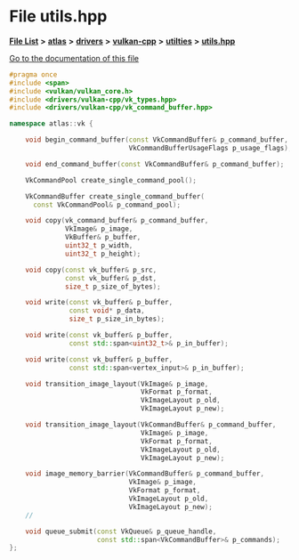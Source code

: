 

# File utils.hpp

[**File List**](files.md) **>** [**atlas**](dir_1e6ffef027cfcf7ded3287660b505c9f.md) **>** [**drivers**](dir_1605561db8076fbb4262fa758aa3edc0.md) **>** [**vulkan-cpp**](dir_47b67bd74134333dd9ae7c9592fa3f49.md) **>** [**utilties**](dir_2f399d7733500af2adc0d3df97496b3f.md) **>** [**utils.hpp**](utils_8hpp.md)

[Go to the documentation of this file](utils_8hpp.md)


```C++
#pragma once
#include <span>
#include <vulkan/vulkan_core.h>
#include <drivers/vulkan-cpp/vk_types.hpp>
#include <drivers/vulkan-cpp/vk_command_buffer.hpp>

namespace atlas::vk {

    void begin_command_buffer(const VkCommandBuffer& p_command_buffer,
                              VkCommandBufferUsageFlags p_usage_flags);

    void end_command_buffer(const VkCommandBuffer& p_command_buffer);

    VkCommandPool create_single_command_pool();

    VkCommandBuffer create_single_command_buffer(
      const VkCommandPool& p_command_pool);

    void copy(vk_command_buffer& p_command_buffer,
              VkImage& p_image,
              VkBuffer& p_buffer,
              uint32_t p_width,
              uint32_t p_height);

    void copy(const vk_buffer& p_src,
              const vk_buffer& p_dst,
              size_t p_size_of_bytes);

    void write(const vk_buffer& p_buffer,
               const void* p_data,
               size_t p_size_in_bytes);

    void write(const vk_buffer& p_buffer,
               const std::span<uint32_t>& p_in_buffer);

    void write(const vk_buffer& p_buffer,
               const std::span<vertex_input>& p_in_buffer);

    void transition_image_layout(VkImage& p_image,
                                 VkFormat p_format,
                                 VkImageLayout p_old,
                                 VkImageLayout p_new);

    void transition_image_layout(VkCommandBuffer& p_command_buffer,
                                 VkImage& p_image,
                                 VkFormat p_format,
                                 VkImageLayout p_old,
                                 VkImageLayout p_new);

    void image_memory_barrier(VkCommandBuffer& p_command_buffer,
                              VkImage& p_image,
                              VkFormat p_format,
                              VkImageLayout p_old,
                              VkImageLayout p_new);
    //

    void queue_submit(const VkQueue& p_queue_handle,
                      const std::span<VkCommandBuffer>& p_commands);
};
```


